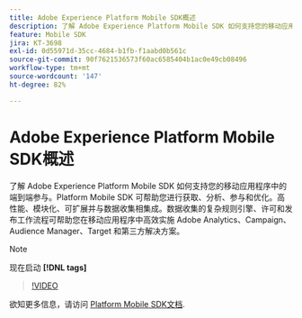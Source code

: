 ```yaml
---
title: Adobe Experience Platform Mobile SDK概述
description: 了解 Adobe Experience Platform Mobile SDK 如何支持您的移动应用程序中的端到端参与。Platform Mobile SDK 可帮助您进行获取、分析、参与和优化。高性能、模块化、可扩展并与数据收集相集成。数据收集的复杂规则引擎、许可和发布工作流程可帮助您在移动应用程序中高效实施 Adobe Analytics、Campaign、Audience Manager、Target 和第三方解决方案。
feature: Mobile SDK
jira: KT-3698
exl-id: 0d55971d-35cc-4684-b1fb-f1aabd0b561c
source-git-commit: 90f7621536573f60ac6585404b1ac0e49cb08496
workflow-type: tm+mt
source-wordcount: '147'
ht-degree: 82%

---
```


# Adobe Experience Platform Mobile SDK概述

了解 Adobe Experience Platform Mobile SDK 如何支持您的移动应用程序中的端到端参与。Platform Mobile SDK 可帮助您进行获取、分析、参与和优化。高性能、模块化、可扩展并与数据收集相集成。数据收集的复杂规则引擎、许可和发布工作流程可帮助您在移动应用程序中高效实施 Adobe Analytics、Campaign、Audience Manager、Target 和第三方解决方案。

>[!NOTE]
>
> 现在启动 **[!DNL tags]**

>[!VIDEO](https://video.tv.adobe.com/v/28948?quality=12&learn=on)

欲知更多信息，请访问 [Platform Mobile SDK文档](https://developer.adobe.com/client-sdks/documentation/).
